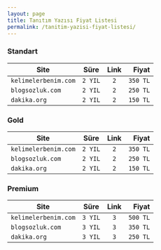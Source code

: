 ```yaml
---
layout: page
title: Tanıtım Yazısı Fiyat Listesi
permalink: /tanitim-yazisi-fiyat-listesi/
---
```


### Standart

| Site                 	|   Süre  	| Link 	|    Fiyat 	|
|----------------------	|:-----:	|:--:	|-----:	    |
| `kelimelerbenim.com` 	| `2 YIL` 	|  `2` 	| `350 TL` 	|
| `blogsozluk.com`     	| `2 YIL` 	|  `2` 	| `250 TL` 	|
| `dakika.org`         	| `2 YIL` 	|  `2` 	| `150 TL` 	|


### Gold

| Site                 	|   Süre  	| Link 	|    Fiyat 	|
|----------------------	|:-------:	|:----:	|---------:	|
| `kelimelerbenim.com` 	| `2 YIL` 	|  `2` 	| `350 TL` 	|
| `blogsozluk.com`     	| `2 YIL` 	|  `2` 	| `250 TL` 	|
| `dakika.org`         	| `2 YIL` 	|  `2` 	| `150 TL` 	|


### Premium

| Site                 	|   Süre  	| Link 	|    Fiyat 	|
|----------------------	|:-------:	|:----:	|---------:	|
| `kelimelerbenim.com` 	| `3 YIL` 	|  `3` 	| `500 TL` 	|
| `blogsozluk.com`     	| `3 YIL` 	|  `3` 	| `350 TL` 	|
| `dakika.org`         	| `3 YIL` 	|  `3` 	| `250 TL` 	|